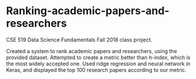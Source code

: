 # Ranking-academic-papers-and-researchers
CSE 519 Data Science Fundamentals Fall 2018 class project.

Created a system to rank academic papers and researchers, using the provided dataset. Attempted to create a metric better than h-index, which is the most widely accepted one. Used ridge regression and neural network in Keras, and displayed the top 100 research papers according to our metric.
